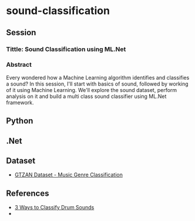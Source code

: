 # sound-classification
## Session

### Tittle: Sound Classification using ML.Net

### Abstract

Every wondered how a Machine Learning algorithm identifies and classifies a sound? In this session, I'll start with basics of sound,  followed by working of it using Machine Learning. We'll explore the sound dataset, perform analysis on it and build a multi class sound classifier using ML.Net framework.



## Python

## .Net

## Dataset

- [GTZAN Dataset - Music Genre Classification](https://www.kaggle.com/datasets/andradaolteanu/gtzan-dataset-music-genre-classification?resource=download)

## References

- [3 Ways to Classify Drum Sounds](https://www.soundsandwords.io/drum-sound-classification/)
- 

